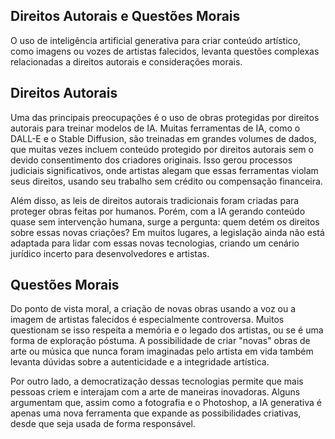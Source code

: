 ## Direitos Autorais e Questões Morais 


O uso de inteligência artificial generativa para criar conteúdo artístico, como imagens ou vozes de artistas falecidos, levanta questões complexas relacionadas a direitos autorais e considerações morais.

## Direitos Autorais
Uma das principais preocupações é o uso de obras protegidas por direitos autorais para treinar modelos de IA. Muitas ferramentas de IA, como o DALL-E e o Stable Diffusion, são treinadas em grandes volumes de dados, que muitas vezes incluem conteúdo protegido por direitos autorais sem o devido consentimento dos criadores originais. Isso gerou processos judiciais significativos, onde artistas alegam que essas ferramentas violam seus direitos, usando seu trabalho sem crédito ou compensação financeira.

Além disso, as leis de direitos autorais tradicionais foram criadas para proteger obras feitas por humanos. Porém, com a IA gerando conteúdo quase sem intervenção humana, surge a pergunta: quem detém os direitos sobre essas novas criações? Em muitos lugares, a legislação ainda não está adaptada para lidar com essas novas tecnologias, criando um cenário jurídico incerto para desenvolvedores e artistas.

## Questões Morais
Do ponto de vista moral, a criação de novas obras usando a voz ou a imagem de artistas falecidos é especialmente controversa. Muitos questionam se isso respeita a memória e o legado dos artistas, ou se é uma forma de exploração póstuma. A possibilidade de criar "novas" obras de arte ou música que nunca foram imaginadas pelo artista em vida também levanta dúvidas sobre a autenticidade e a integridade artística.

Por outro lado, a democratização dessas tecnologias permite que mais pessoas criem e interajam com a arte de maneiras inovadoras. Alguns argumentam que, assim como a fotografia e o Photoshop, a IA generativa é apenas uma nova ferramenta que expande as possibilidades criativas, desde que seja usada de forma responsável.
